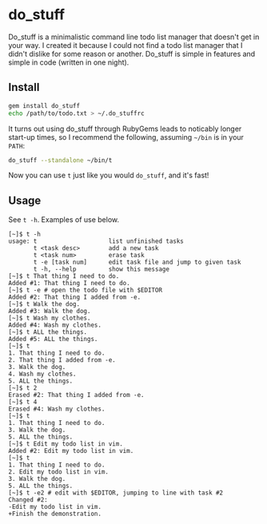 do\_stuff
========

Do\_stuff is a minimalistic command line todo list manager that doesn't get in
your way. I created it because I could not find a todo list manager that I
didn't dislike for some reason or another. Do\_stuff is simple in features and
simple in code (written in one night).

Install
-------

``` bash
gem install do_stuff
echo /path/to/todo.txt > ~/.do_stuffrc
```

It turns out using do\_stuff through RubyGems leads to noticably longer
start-up times, so I recommend the following, assuming `~/bin` is in your
`PATH`:

``` bash
do_stuff --standalone ~/bin/t
```

Now you can use `t` just like you would `do_stuff`, and it's fast!

Usage
-----

See `t -h`. Examples of use below.

```
[~]$ t -h
usage: t                    list unfinished tasks
       t <task desc>        add a new task
       t <task num>         erase task
       t -e [task num]      edit task file and jump to given task
       t -h, --help         show this message
[~]$ t That thing I need to do.
Added #1: That thing I need to do.
[~]$ t -e # open the todo file with $EDITOR
Added #2: That thing I added from -e.
[~]$ t Walk the dog.
Added #3: Walk the dog.
[~]$ t Wash my clothes.
Added #4: Wash my clothes.
[~]$ t ALL the things.
Added #5: ALL the things.
[~]$ t
1. That thing I need to do.
2. That thing I added from -e.
3. Walk the dog.
4. Wash my clothes.
5. ALL the things.
[~]$ t 2
Erased #2: That thing I added from -e.
[~]$ t 4
Erased #4: Wash my clothes.
[~]$ t
1. That thing I need to do.
3. Walk the dog.
5. ALL the things.
[~]$ t Edit my todo list in vim.
Added #2: Edit my todo list in vim.
[~]$ t
1. That thing I need to do.
2. Edit my todo list in vim.
3. Walk the dog.
5. ALL the things.
[~]$ t -e2 # edit with $EDITOR, jumping to line with task #2
Changed #2:
-Edit my todo list in vim.
+Finish the demonstration.
```

